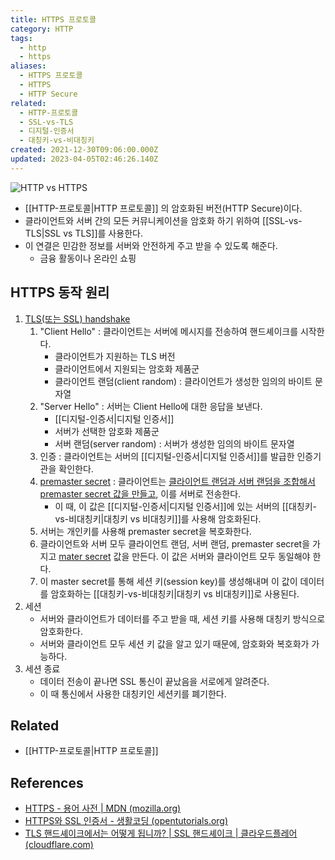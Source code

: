```yaml
---
title: HTTPS 프로토콜
category: HTTP
tags:
  - http
  - https
aliases:
  - HTTPS 프로토콜
  - HTTPS
  - HTTP Secure
related:
  - HTTP-프로토콜
  - SSL-vs-TLS
  - 디지털-인증서
  - 대칭키-vs-비대칭키
created: 2021-12-30T09:06:00.000Z
updated: 2023-04-05T02:46:26.140Z
---
```


![HTTP vs HTTPS](https://i.imgur.com/4GHgl0T.png)

- [[HTTP-프로토콜|HTTP 프로토콜]] 의 암호화된 버전(HTTP Secure)이다.
- 클라이언트와 서버 간의 모든 커뮤니케이션을 암호화 하기 위하여 [[SSL-vs-TLS|SSL vs TLS]]를 사용한다.
- 이 연결은 민감한 정보를 서버와 안전하게 주고 받을 수 있도록 해준다.
  - 금융 활동이나 온라인 쇼핑

## HTTPS 동작 원리

1. [TLS(또는 SSL) handshake](https://www.cloudflare.com/learning/ssl/what-happens-in-a-tls-handshake/)
   1. "Client Hello" : 클라이언트는 서버에 메시지를 전송하여 핸드셰이크를 시작한다.
      - 클라이언트가 지원하는 TLS 버전
      - 클라이언트에서 지원되는 암호화 제품군
      - 클라이언트 랜덤(client random) : 클라이언트가 생성한 임의의 바이트 문자열
   2. "Server Hello" : 서버는 Client Hello에 대한 응답을 보낸다.
      - [[디지털-인증서|디지털 인증서]]
      - 서버가 선택한 암호화 제품군
      - 서버 랜덤(server random) : 서버가 생성한 임의의 바이트 문자열
   3. 인증 : 클라이언트는 서버의 [[디지털-인증서|디지털 인증서]]를 발급한 인증기관을 확인한다.
   4. [premaster secret](https://www.cryptologie.net/article/340/tls-pre-master-secrets-and-master-secrets) : 클라이언트는 [클라이언트 랜덤과 서버 랜덤을 조합해서 premaster secret 값을 만들고](https://security.stackexchange.com/questions/100002/how-to-build-pre-master-secret), 이를 서버로 전송한다.
      - 이 때, 이 값은 [[디지털-인증서|디지털 인증서]]에 있는 서버의 [[대칭키-vs-비대칭키|대칭키 vs 비대칭키]]를 사용해 암호화된다.
   5. 서버는 개인키를 사용해 premaster secret을 복호화한다.
   6. 클라이언트와 서버 모두 클라이언트 랜덤, 서버 랜덤, premaster secret을 가지고 [mater secret](https://www.cryptologie.net/article/340/tls-pre-master-secrets-and-master-secrets) 값을 만든다. 이 값은 서버와 클라이언트 모두 동일해야 한다.
   7. 이 master secret를 통해 세션 키(session key)를 생성해내며 이 값이 데이터를 암호화하는 [[대칭키-vs-비대칭키|대칭키 vs 비대칭키]]로 사용된다.
2. 세션
   - 서버와 클라이언트가 데이터를 주고 받을 때, 세션 키를 사용해 대칭키 방식으로 암호화한다.
   - 서버와 클라이언트 모두 세션 키 값을 알고 있기 때문에, 암호화와 복호화가 가능하다.
3. 세션 종료
   - 데이터 전송이 끝나면 SSL 통신이 끝났음을 서로에게 알려준다.
   - 이 때 통신에서 사용한 대칭키인 세션키를 폐기한다.

## Related

- [[HTTP-프로토콜|HTTP 프로토콜]]

## References

- [HTTPS - 용어 사전 | MDN (mozilla.org)](https://developer.mozilla.org/ko/docs/Glossary/https)
- [HTTPS와 SSL 인증서 - 생활코딩 (opentutorials.org)](https://opentutorials.org/course/228/4894#signiture)
- [TLS 핸드셰이크에서는 어떻게 됩니까? | SSL 핸드셰이크 | 클라우드플레어 (cloudflare.com)](https://www.cloudflare.com/learning/ssl/what-happens-in-a-tls-handshake/)
